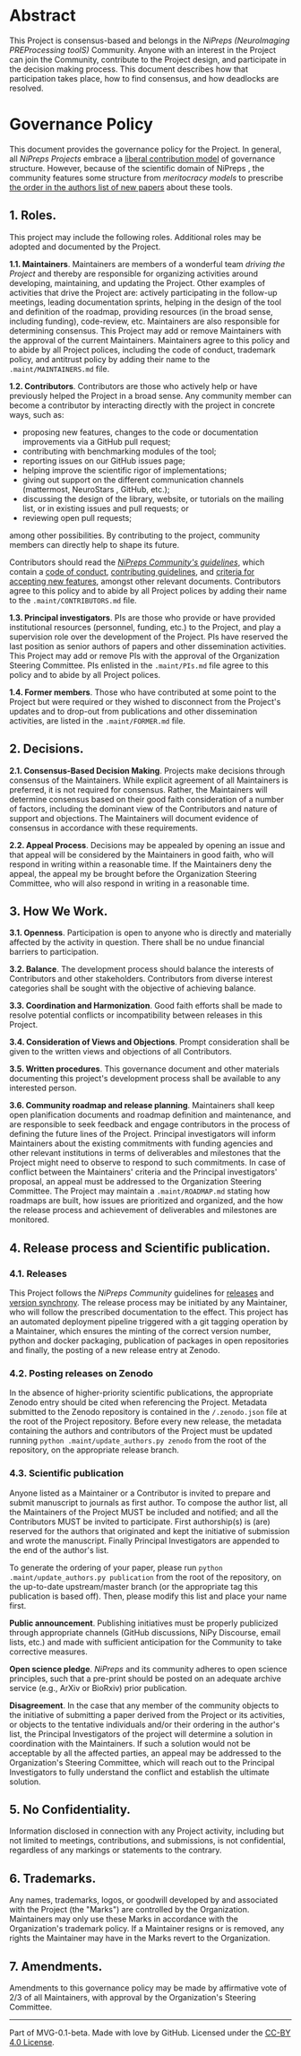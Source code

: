# Abstract

This Project is consensus-based and belongs in the *NiPreps (NeuroImaging PREProcessing toolS)* Community.
Anyone with an interest in the Project can join the Community, contribute to the Project design, and participate in the decision making process. This document describes how that participation takes place, how to find consensus, and how deadlocks are resolved.

# Governance Policy

This document provides the governance policy for the Project.
In general, all *NiPreps Projects* embrace a [liberal contribution model](https://opensource.guide/leadership-and-governance/#what-are-some-of-the-common-governance-structures-for-open-source-projects) of governance structure.
However, because of the scientific domain of NiPreps , the community features some structure from *meritocracy models* to prescribe [the order in the authors list of new papers](https://www.nipreps.org/community/CONTRIBUTING/#publications) about these tools.

## 1. Roles.

This project may include the following roles. Additional roles may be adopted and documented by the Project.

**1.1. Maintainers**.
Maintainers are members of a wonderful team *driving the Project* and thereby are responsible for organizing activities around developing, maintaining, and updating the Project.
Other examples of activities that drive the Project are: actively participating in the follow-up meetings, leading documentation sprints, helping in the design of the tool and definition of the roadmap, providing resources (in the broad sense, including funding), code-review, etc.
Maintainers are also responsible for determining consensus.
This Project may add or remove Maintainers with the approval of the current Maintainers.
Maintainers agree to this policy and to abide by all Project polices, including the code of conduct, trademark policy, and antitrust policy by adding their name to the `.maint/MAINTAINERS.md` file.

**1.2. Contributors**. Contributors are those who actively help or have previously helped the Project in a broad sense.
Any community member can become a contributor by interacting directly with the project in concrete ways, such as:

* proposing new features, changes to the code or documentation improvements via a GitHub pull request;
* contributing with benchmarking modules of the tool;
* reporting issues on our GitHub issues page;
* helping improve the scientific rigor of implementations;
* giving out support on the different communication channels (mattermost, NeuroStars , GitHub, etc.);
* discussing the design of the library, website, or tutorials on the mailing list, or in existing issues and pull requests; or
* reviewing open pull requests;

among other possibilities.
By contributing to the project, community members can directly help to shape its future.

Contributors should read the [*NiPreps Community's guidelines*](https://www.nipreps.org/community/), which contain a [code of conduct](https://www.nipreps.org/community/CODE_OF_CONDUCT/), [contributing guidelines](https://www.nipreps.org/community/CONTRIBUTING/), and [criteria for accepting new features](https://www.nipreps.org/community/features/), amongst other relevant documents.
Contributors agree to this policy and to abide by all Project polices by adding their name to the `.maint/CONTRIBUTORS.md` file.

**1.3. Principal investigators**.
PIs are those who provide or have provided institutional resources (personnel, funding, etc.) to the Project, and play a supervision role over the development of the Project.
PIs have reserved the last position as senior authors of papers and other dissemination activities.
This Project may add or remove PIs with the approval of the Organization Steering Committee.
PIs enlisted in the `.maint/PIs.md` file agree to this policy and to abide by all Project polices.

**1.4. Former members**.
Those who have contributed at some point to the Project but were required or they wished to disconnect from the Project's updates and to drop-out from publications and other dissemination activities, are listed in the `.maint/FORMER.md` file.

## 2. Decisions.

**2.1. Consensus-Based Decision Making**.
Projects make decisions through consensus of the Maintainers.
While explicit agreement of all Maintainers is preferred, it is not required for consensus.
Rather, the Maintainers will determine consensus based on their good faith consideration of a number of factors, including the dominant view of the Contributors and nature of support and objections.
The Maintainers will document evidence of consensus in accordance with these requirements.

**2.2. Appeal Process**. Decisions may be appealed by opening an issue and that appeal will be considered by the Maintainers in good faith, who will respond in writing within a reasonable time. If the Maintainers deny the appeal, the appeal my be brought before the Organization Steering Committee, who will also respond in writing in a reasonable time.

## 3. How We Work.

**3.1. Openness**. Participation is open to anyone who is directly and materially affected by the activity in question. There shall be no undue financial barriers to participation.

**3.2. Balance**. The development process should balance the interests of Contributors and other stakeholders. Contributors from diverse interest categories shall be sought with the objective of achieving balance.

**3.3. Coordination and Harmonization**. Good faith efforts shall be made to resolve potential conflicts or incompatibility between releases in this Project.

**3.4. Consideration of Views and Objections**. Prompt consideration shall be given to the written views and objections of all Contributors.

**3.5. Written procedures**. This governance document and other materials documenting this project's development process shall be available to any interested person.

**3.6. Community roadmap and release planning**.
Maintainers shall keep open planification documents and roadmap definition and maintenance, and are responsible to seek feedback and engage contributors in the process of defining the future lines of the Project.
Principal investigators will inform Maintainers about the existing commitments with funding agencies and other relevant institutions in terms of deliverables and milestones that the Project might need to observe to respond to such commitments.
In case of conflict between the Maintainers' criteria and the Principal investigators' proposal, an appeal must be addressed to the Organization Steering Committee.
The Project may maintain a `.maint/ROADMAP.md` stating how roadmaps are built, how issues are prioritized and organized, and the how the release process and achievement of deliverables and milestones are monitored.

## 4. Release process and Scientific publication.

### 4.1. Releases

This Project follows the *NiPreps Community* guidelines for [releases](https://www.nipreps.org/devs/releases/) and [version synchrony](https://www.nipreps.org/devs/versions/).
The release process may be initiated by any Maintainer, who will follow the prescribed documentation to the effect.
This project has an automated deployment pipeline triggered with a git tagging operation by a Maintainer, which ensures the minting of the correct version number, python and docker packaging, publication of packages in open repositories and finally, the posting of a new release entry at Zenodo.

### 4.2. Posting releases on Zenodo

In the absence of higher-priority scientific publications, the appropriate Zenodo entry should be cited when referencing the Project.
Metadata submitted to the Zenodo repository is contained in the `/.zenodo.json` file at the root of the Project repository.
Before every new release, the metadata containing the authors and contributors of the Project must be updated running `python .maint/update_authors.py zenodo` from the root of the repository, on the appropriate release branch.

### 4.3. Scientific publication

Anyone listed as a Maintainer or a Contributor is invited to prepare and submit manuscript to journals as first author.
To compose the author list, all the Maintainers of the Project MUST be included and notified; and all the Contributors MUST be invited to participate.
First authorship(s) is (are) reserved for the authors that originated and kept the initiative of submission and wrote the manuscript.
Finally Principal Investigators are appended to the end of the author's list.

To generate the ordering of your paper, please run `python .maint/update_authors.py publication` from the root of the repository, on the up-to-date upstream/master branch (or the appropriate tag this publication is based off).
Then, please modify this list and place your name first.

**Public announcement**.
Publishing initiatives must be properly publicized through appropriate channels (GitHub discussions, NiPy Discourse, email lists, etc.) and made with sufficient anticipation for the Community to take corrective measures.

**Open science pledge**.
*NiPreps* and its community adheres to open science principles, such that a pre-print should be posted on an adequate archive service (e.g., ArXiv or BioRxiv) prior publication.

**Disagreement**.
In the case that any member of the community objects to the initiative of submitting a paper derived from the Project or its activities, or objects to the tentative individuals and/or their ordering in the author's list, the Principal Investigators of the project will determine a solution in coordination with the Maintainers.
If such a solution would not be acceptable by all the affected parties, an appeal may be addressed to the Organization's Steering Committee, which will reach out to the Principal Investigators to fully understand the conflict and establish the ultimate solution.

## 5. No Confidentiality.

Information disclosed in connection with any Project activity, including but not limited to meetings, contributions, and submissions, is not confidential, regardless of any markings or statements to the contrary.

## 6. Trademarks.

Any names, trademarks, logos, or goodwill developed by and associated with the Project (the "Marks") are controlled by the Organization. Maintainers may only use these Marks in accordance with the Organization's trademark policy. If a Maintainer resigns or is removed, any rights the Maintainer may have in the Marks revert to the Organization.

## 7. Amendments.

Amendments to this governance policy may be made by affirmative vote of 2/3 of all Maintainers, with approval by the Organization's Steering Committee.

---
Part of MVG-0.1-beta.
Made with love by GitHub. Licensed under the [CC-BY 4.0 License](https://creativecommons.org/licenses/by-sa/4.0/).

